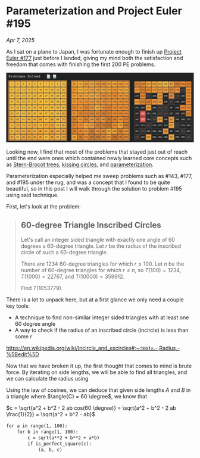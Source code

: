 
# Parameterization and Project Euler #195

*Apr 7, 2025*

As I sat on a plane to Japan, I was fortunate enough to finish up [Project Euler #177](https://projecteuler.net/problem=177) just before I landed, giving my mind both the satisfaction and freedom that comes with finishing the first 200 PE problems.


![Yippee!](/public/assets/pe_first_200.png)


Looking now, I find that most of the problems that stayed just out of reach until the end were ones which contained newly learned core concepts such as [Stern-Brocot trees](https://en.wikipedia.org/wiki/Stern%E2%80%93Brocot_tree), [kissing circles](https://en.wikipedia.org/wiki/Descartes%27_theorem), and [parameterization](https://en.wikipedia.org/wiki/Parametrization_(geometry)).

Parameterization especially helped me sweep problems such as #143, #177, and #195 under the rug, and was a concept that I found to be quite beautiful, so in this post I will walk through the solution to problem #195 using said technique.

First, let's look at the problem:

> ## $60$-degree Triangle Inscribed Circles
>
> Let's call an integer sided triangle with exactly one angle of $60$ degrees a $60$-degree triangle. Let $r$ be the radius of the inscribed circle of such a $60$-degree triangle.
> 
> There are $1234$ $60$-degree triangles for which $r \leq 100$. Let $n$ be the number of $60$-degree triangles for which $r \leq n$, so $T(100) = 1234$, $T(1000) = 22767$, and $T(10000) = 359912$.
> 
> Find $T(1053779)$.

There is a lot to unpack here, but at a first glance we only need a couple key tools:
* A technique to find non-similar integer sided triangles with at least one $60$ degree angle
* A way to check if the radius of an inscribed circle (incircle) is less than some $r$

https://en.wikipedia.org/wiki/Incircle_and_excircles#:~:text=.-,Radius,-%5Bedit%5D

Now that we have broken it up, the first thought that comes to mind is brute force. By iterating on side lengths, we will be able to find all triangles, and we can calculate the radius using



Using the law of cosines, we can deduce that given side lengths $A$ and $B$ in a triangle where $\angle{C} = 60 \degree$, we know that

$c = \sqrt{a^2 + b^2 - 2 ab cos(60 \degree)} = \sqrt{a^2 + b^2 - 2 ab \frac{1}{2}} = \sqrt{a^2 + b^2 - ab}$

```
for a in range(1, 100):
    for b in range(1, 100):
        c = sqrt(a**2 + b**2 + a*b)
        if is_perfect_square(c):
            (a, b, c)
```